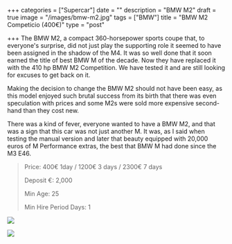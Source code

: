 +++
categories = ["Supercar"]
date = ""
description = "BMW M2"
draft = true
image = "/images/bmw-m2.jpg"
tags = ["BMW"]
title = "BMW M2 Competicio (400€)"
type = "post"

+++
The BMW M2, a compact 360-horsepower sports coupe that, to everyone's surprise, did not just play the supporting role it seemed to have been assigned in the shadow of the M4. It was so well done that it soon earned the title of best BMW M of the decade. Now they have replaced it with the 410 hp BMW M2 Competition. We have tested it and are still looking for excuses to get back on it.

Making the decision to change the BMW M2 should not have been easy, as this model enjoyed such brutal success from its birth that there was even speculation with prices and some M2s were sold more expensive second-hand than they cost new.

There was a kind of fever, everyone wanted to have a BMW M2, and that was a sign that this car was not just another M. It was, as I said when testing the manual version and later that beauty equipped with 20,000 euros of M Performance extras, the best that BMW M had done since the M3 E46.

> Price: 400€ 1day / 1200€ 3 days / 2300€ 7 days
>
> Deposit €: 2,000
>
> Min Age: 25
>
> Min Hire Period Days: 1

![](/images/bmw-m2-competition-amarillo.jpg)

[![](/images/boton.png)](https://supercarmarbella.com/contact/ "Book")